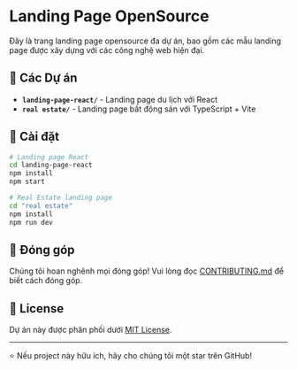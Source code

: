 # Landing Page OpenSource

Đây là trang landing page opensource đa dự án, bao gồm các mẫu landing page được xây dựng với các công nghệ web hiện đại.

## 📁 Các Dự án

- **`landing-page-react/`** - Landing page du lịch với React
- **`real estate/`** - Landing page bất động sản với TypeScript + Vite

## 🚀 Cài đặt

```bash
# Landing page React
cd landing-page-react
npm install
npm start

# Real Estate landing page
cd "real estate"
npm install
npm run dev
```

## 🤝 Đóng góp

Chúng tôi hoan nghênh mọi đóng góp! Vui lòng đọc [CONTRIBUTING.md](CONTRIBUTING.md) để biết cách đóng góp.

## 📄 License

Dự án này được phân phối dưới [MIT License](LICENSE).

---

⭐ Nếu project này hữu ích, hãy cho chúng tôi một star trên GitHub!
